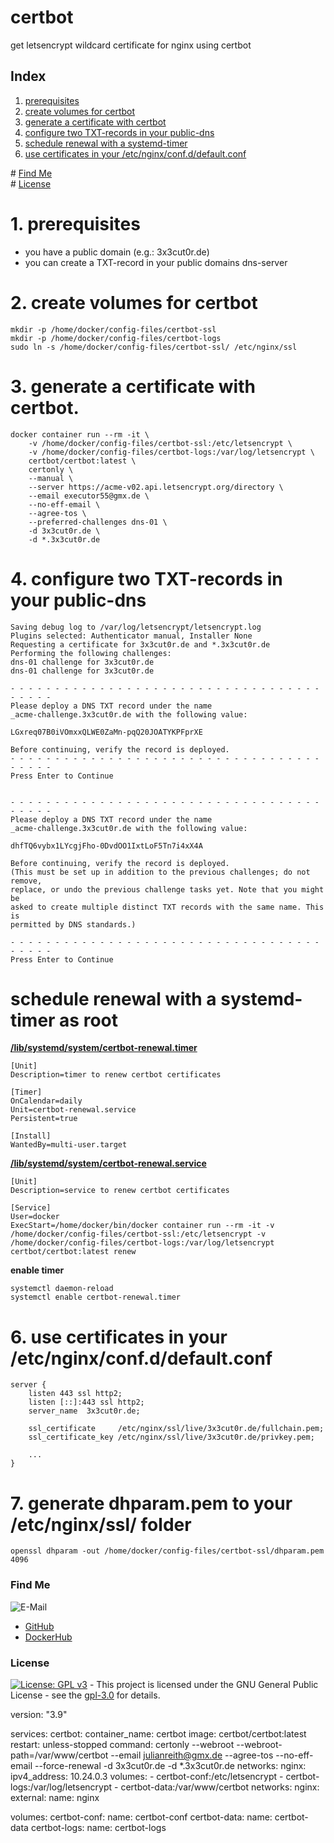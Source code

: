 # certbot

get letsencrypt wildcard certificate for nginx using certbot

## Index

1. [prerequisites](#prerequisites)
2. [create volumes for certbot](#volumes)  
3. [generate a certificate with certbot](#generate)  
4. [configure two TXT-records in your public-dns](#txt-records)  
5. [schedule renewal with a systemd-timer](#renewal)  
6. [use certificates in your /etc/nginx/conf.d/default.conf](#default.conf)

\# [Find Me](#findme)  
\# [License](#license)  

# 1. prerequisites <a name="prerequisites"></a>
* you have a public domain (e.g.: 3x3cut0r.de)
* you can create a TXT-record in your public domains dns-server

# 2. create volumes for certbot <a name="volumes"></a>
```shell
mkdir -p /home/docker/config-files/certbot-ssl
mkdir -p /home/docker/config-files/certbot-logs
sudo ln -s /home/docker/config-files/certbot-ssl/ /etc/nginx/ssl

```

# 3. generate a certificate with certbot. <a name="generate"></a>
```shell
docker container run --rm -it \
    -v /home/docker/config-files/certbot-ssl:/etc/letsencrypt \
    -v /home/docker/config-files/certbot-logs:/var/log/letsencrypt \
    certbot/certbot:latest \
    certonly \
    --manual \
    --server https://acme-v02.api.letsencrypt.org/directory \
    --email executor55@gmx.de \
    --no-eff-email \
    --agree-tos \
    --preferred-challenges dns-01 \
    -d 3x3cut0r.de \
    -d *.3x3cut0r.de

```

# 4. configure two TXT-records in your public-dns <a name="txt-records"></a>
```shell
Saving debug log to /var/log/letsencrypt/letsencrypt.log
Plugins selected: Authenticator manual, Installer None
Requesting a certificate for 3x3cut0r.de and *.3x3cut0r.de
Performing the following challenges:
dns-01 challenge for 3x3cut0r.de
dns-01 challenge for 3x3cut0r.de

- - - - - - - - - - - - - - - - - - - - - - - - - - - - - - - - - - - - - - - -
Please deploy a DNS TXT record under the name
_acme-challenge.3x3cut0r.de with the following value:

LGxreq07B0iVOmxxQLWE0ZaMn-pqQ20JOATYKPFprXE

Before continuing, verify the record is deployed.
- - - - - - - - - - - - - - - - - - - - - - - - - - - - - - - - - - - - - - - -
Press Enter to Continue


- - - - - - - - - - - - - - - - - - - - - - - - - - - - - - - - - - - - - - - -
Please deploy a DNS TXT record under the name
_acme-challenge.3x3cut0r.de with the following value:

dhfTQ6vybx1LYcgjFho-0DvdOO1IxtLoF5Tn7i4xX4A

Before continuing, verify the record is deployed.
(This must be set up in addition to the previous challenges; do not remove,
replace, or undo the previous challenge tasks yet. Note that you might be
asked to create multiple distinct TXT records with the same name. This is
permitted by DNS standards.)

- - - - - - - - - - - - - - - - - - - - - - - - - - - - - - - - - - - - - - - -
Press Enter to Continue

```

# schedule renewal with a systemd-timer as root <a name="renewal"></a>
**[/lib/systemd/system/certbot-renewal.timer](https://github.com/3x3cut0r/vps/blob/main/docker/lib/systemd/system/certbot-renewal.timer)**
```shell
[Unit]
Description=timer to renew certbot certificates

[Timer]
OnCalendar=daily
Unit=certbot-renewal.service
Persistent=true

[Install]
WantedBy=multi-user.target

```
**[/lib/systemd/system/certbot-renewal.service](https://github.com/3x3cut0r/vps/blob/main/docker/lib/systemd/system/certbot-renewal.service)**
```shell
[Unit]
Description=service to renew certbot certificates

[Service]
User=docker
ExecStart=/home/docker/bin/docker container run --rm -it -v /home/docker/config-files/certbot-ssl:/etc/letsencrypt -v /home/docker/config-files/certbot-logs:/var/log/letsencrypt certbot/certbot:latest renew

```
**enable timer**
```shell
systemctl daemon-reload
systemctl enable certbot-renewal.timer

```

# 6. use certificates in your /etc/nginx/conf.d/default.conf <a name="default.conf"></a>
```shell
server {
    listen 443 ssl http2;
    listen [::]:443 ssl http2;
    server_name  3x3cut0r.de;

    ssl_certificate     /etc/nginx/ssl/live/3x3cut0r.de/fullchain.pem;
    ssl_certificate_key /etc/nginx/ssl/live/3x3cut0r.de/privkey.pem;

    ...
}
```

# 7. generate dhparam.pem to your /etc/nginx/ssl/ folder
```shell
openssl dhparam -out /home/docker/config-files/certbot-ssl/dhparam.pem 4096

```

### Find Me <a name="findme"></a>

![E-Mail](https://img.shields.io/badge/E--Mail-executor55%40gmx.de-red)
* [GitHub](https://github.com/3x3cut0r)
* [DockerHub](https://hub.docker.com/u/3x3cut0r)

### License <a name="license"></a>

[![License: GPL v3](https://img.shields.io/badge/License-GPLv3-blue.svg)](https://www.gnu.org/licenses/gpl-3.0) - This project is licensed under the GNU General Public License - see the [gpl-3.0](https://www.gnu.org/licenses/gpl-3.0.en.html) for details.


version: "3.9"

services:
    certbot:
        container_name: certbot
        image: certbot/certbot:latest
        restart: unless-stopped
        command: certonly --webroot --webroot-path=/var/www/certbot --email julianreith@gmx.de --agree-tos --no-eff-email --force-renewal -d 3x3cut0r.de -d *.3x3cut0r.de
        networks:
            nginx:
                ipv4_address: 10.24.0.3
        volumes:
            - certbot-conf:/etc/letsencrypt
            - certbot-logs:/var/log/letsencrypt
            - certbot-data:/var/www/certbot
networks:
    nginx:
      external:
            name: nginx

volumes:
    certbot-conf:
        name: certbot-conf
    certbot-data:
        name: certbot-data
    certbot-logs:
        name: certbot-logs
